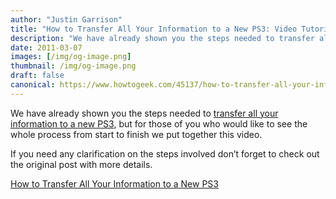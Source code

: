 ```yaml
---
author: "Justin Garrison"
title: "How to Transfer All Your Information to a New PS3: Video Tutorial"
description: "We have already shown you the steps needed to transfer all your"
date: 2011-03-07
images: [/img/og-image.png]
thumbnail: /img/og-image.png
draft: false
canonical: https://www.howtogeek.com/45137/how-to-transfer-all-your-information-to-a-new-ps3-video-tutorial/
---
```


We have already shown you the steps needed to [transfer all your information to a new PS3](https://www.howtogeek.com/44392/how-to-transfer-all-your-information-to-a-new-ps3/), but for those of you who would like to see the whole process from start to finish we put together this video.

If you need any clarification on the steps involved don’t forget to check out the original post with more details.

[How to Transfer All Your Information to a New PS3](https://www.howtogeek.com/44392/how-to-transfer-all-your-information-to-a-new-ps3/)
